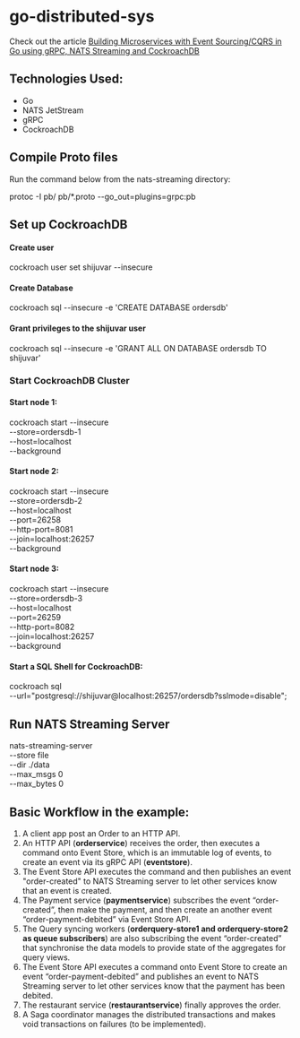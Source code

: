 
# go-distributed-sys

Check out the article [Building Microservices with Event Sourcing/CQRS in Go using gRPC, NATS Streaming and CockroachDB](https://medium.com/@shijuvar/building-microservices-with-event-sourcing-cqrs-in-go-using-grpc-nats-streaming-and-cockroachdb-983f650452aa)
## Technologies Used: 
* Go
* NATS JetStream
* gRPC
* CockroachDB


## Compile Proto files
Run the command below from the nats-streaming directory:

protoc -I pb/ pb/*.proto --go_out=plugins=grpc:pb

## Set up CockroachDB

#### Create user
cockroach user set shijuvar --insecure

#### Create Database
cockroach sql --insecure -e 'CREATE DATABASE ordersdb'

#### Grant privileges to the shijuvar user
cockroach sql --insecure -e 'GRANT ALL ON DATABASE ordersdb TO shijuvar'

### Start CockroachDB Cluster 

#### Start node 1:
cockroach start --insecure \
--store=ordersdb-1 \
--host=localhost \
--background

#### Start node 2:
cockroach start --insecure \
--store=ordersdb-2 \
--host=localhost \
--port=26258 \
--http-port=8081 \
--join=localhost:26257 \
--background

#### Start node 3:
cockroach start --insecure \
--store=ordersdb-3 \
--host=localhost \
--port=26259 \
--http-port=8082 \
--join=localhost:26257 \
--background

#### Start a SQL Shell for CockroachDB:
cockroach sql \
--url="postgresql://shijuvar@localhost:26257/ordersdb?sslmode=disable";

## Run NATS Streaming Server
nats-streaming-server \
--store file \
--dir ./data \
--max_msgs 0 \
--max_bytes 0

## Basic Workflow in the example:
1. A client app post an Order to an HTTP API.
2. An HTTP API (**orderservice**) receives the order, then executes a command onto Event Store, which is an immutable log of events, to create an event via its gRPC API (**eventstore**). 
3. The Event Store API executes the command and then publishes an event "order-created" to NATS Streaming server to let other services know that an event is created.
4. The Payment service (**paymentservice**) subscribes the event “order-created”, then make the payment, and then create an another event “order-payment-debited” via Event Store API. 
5. The Query syncing workers (**orderquery-store1 and orderquery-store2 as queue subscribers**) are also subscribing the event “order-created” that synchronise the data models to provide state of the aggregates for query views.
6. The Event Store API executes a command onto Event Store to create an event “order-payment-debited” and publishes an event to NATS Streaming server to let other services know that the payment has been debited.
7. The restaurant service (**restaurantservice**) finally approves the order.
8. A Saga coordinator manages the distributed transactions and makes void transactions on failures (to be implemented). 

